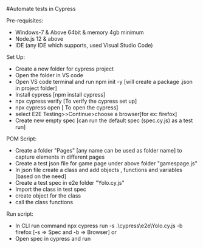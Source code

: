 #Automate tests in Cypress

Pre-requisites:
  - Windows-7 & Above 64bit & memory 4gb minimum
  - Node.js 12 & above
  - IDE (any IDE which supports, used Visual Studio Code)
  
Set Up:
  - Create a new folder for cypress project
  - Open the folder in VS code
  - Open VS code terminal and run npm init -y [will create a package .json in project folder]
  - Install cypress [npm install cypress]
  - npx cypress verify [To verify the cypress set up]
  - npx cypress open [ To open the cypress]
  - select E2E Testing>>Continue>choose a browser[for ex: firefox]
  - Create new empty spec [can run the default spec (spec.cy.js) as a test run]
 
 POM Script:
  - Create a folder "Pages" [any name can be used as folder name] to capture elements in different pages
  - Create a test json file for game page under above folder "gamespage.js"
  - In json file create a class and add objects , functions and variables [based on the need]
  - Create a test spec in e2e folder "Yolo.cy.js"
  - Import the class in test spec
  - create object for the class
  - call the class functions

 Run script:
 
  - In CLI run command npx cypress run -s .\cypress\e2e\Yolo.cy.js -b firefox  [-s => Spec and -b => Browser] or 
  - Open spec in cypress and run
  

